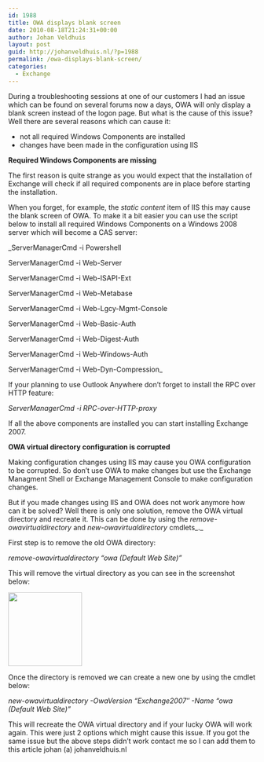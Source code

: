 ```yaml
---
id: 1988
title: OWA displays blank screen
date: 2010-08-18T21:24:31+00:00
author: Johan Veldhuis
layout: post
guid: http://johanveldhuis.nl/?p=1988
permalink: /owa-displays-blank-screen/
categories:
  - Exchange
---
```

During a troubleshooting sessions at one of our customers I had an issue which can be found on several forums now a days, OWA will only display a blank screen instead of the logon page. But what is the cause of this issue? Well there are several reasons which can cause it:

  * not all required Windows Components are installed
  * changes have been made in the configuration using IIS

**Required Windows Components are missing**

The first reason is quite strange as you would expect that the installation of Exchange will check if all required components are in place before starting the installation.

When you forget, for example, the _static content_ item of IIS this may cause the blank screen of OWA. To make it a bit easier you can use the script below to install all required Windows Components on a Windows 2008 server which will become a CAS server:

_ServerManagerCmd -i Powershell
  
ServerManagerCmd -i Web-Server
  
ServerManagerCmd -i Web-ISAPI-Ext
  
ServerManagerCmd -i Web-Metabase
  
ServerManagerCmd -i Web-Lgcy-Mgmt-Console
  
ServerManagerCmd -i Web-Basic-Auth
  
ServerManagerCmd -i Web-Digest-Auth
  
ServerManagerCmd -i Web-Windows-Auth
  
ServerManagerCmd -i Web-Dyn-Compression_

If your planning to use Outlook Anywhere don&#8217;t forget to install the RPC over HTTP feature:

_ServerManagerCmd -i RPC-over-HTTP-proxy_

If all the above components are installed you can start installing Exchange 2007.

**OWA virtual directory configuration is corrupted**

Making configuration changes using IIS may cause you OWA configuration to be corrupted. So don&#8217;t use OWA to make changes but use the Exchange Managment Shell or Exchange Management Console to make configuration changes.

But if you made changes using IIS and OWA does not work anymore how can it be solved? Well there is only one solution, remove the OWA virtual directory and recreate it. This can be done by using the _remove-owavirtualdirectory_ and _new-owavirtualdirectory_ cmdlets_._

First step is to remove the old OWA directory:

_remove-owavirtualdirectory “owa (Default Web Site)”_

This will remove the virtual directory as you can see in the screenshot below:

[<img class="alignnone size-thumbnail wp-image-1992" title="IIS - Exchange Vdir's" src="https://i2.wp.com/johanveldhuis.nl/wp-content/uploads/2010/08/owa-150x150.jpg?resize=150%2C150" alt="" width="150" height="150" data-recalc-dims="1" />](https://i2.wp.com/johanveldhuis.nl/wp-content/uploads/2010/08/owa.jpg)

Once the directory is removed we can create a new one by using the cmdlet below:

_new-owavirtualdirectory -OwaVersion “Exchange2007″ -Name “owa (Default Web Site)”_

This will recreate the OWA virtual directory and if your lucky OWA will work again. This were just 2 options which might cause this issue. If you got the same issue but the above steps didn&#8217;t work contact me so I can add them to this article johan (a) johanveldhuis.nl